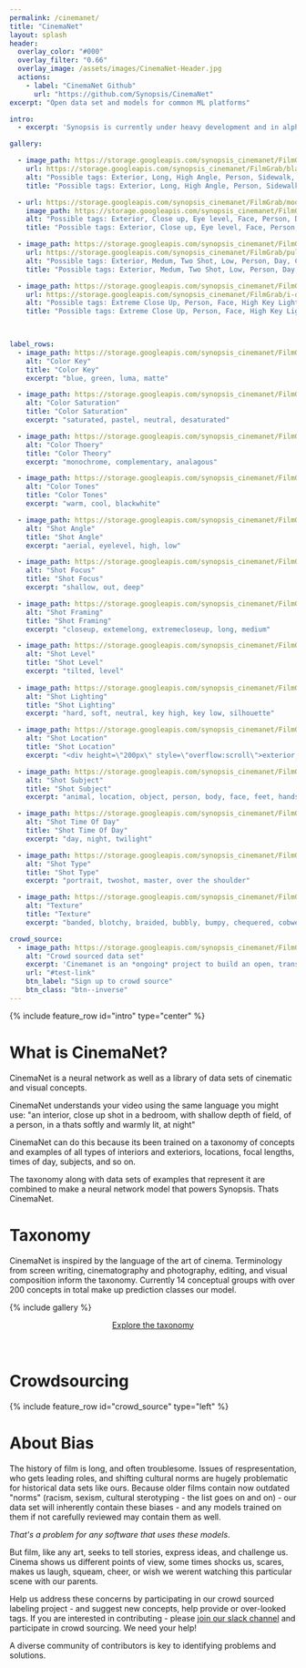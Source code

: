 ```yaml
---
permalink: /cinemanet/
title: "CinemaNet"
layout: splash
header:
  overlay_color: "#000"
  overlay_filter: "0.66"
  overlay_image: /assets/images/CinemaNet-Header.jpg
  actions:
    - label: "CinemaNet Github"
      url: "https://github.com/Synopsis/CinemaNet"
excerpt: "Open data set and models for common ML platforms"

intro: 
  - excerpt: 'Synopsis is currently under heavy development and in alpha phase. Want to know more - [join our slack channel](https://join.slack.com/t/synopsis-discuss/shared_invite/enQtODIzNjg5MzA1MDYwLTg4OGM5ZGMzZTQ3OTBjYTQzZDMyNDY0ZWM3NzFkN2YxZTE5NWI5NWQyMmZjMGE1OGYyZmExMWFlZWVkMDE4ZWQ) for info'

gallery:

  - image_path: https://storage.googleapis.com/synopsis_cinemanet/FilmGrab/blackkklansman/blackkklansman_4.jpeg
    url: https://storage.googleapis.com/synopsis_cinemanet/FilmGrab/blackkklansman/blackkklansman_4.jpeg
    alt: "Possible tags: Exterior, Long, High Angle, Person, Sidewalk, Day, Deep Focus, Warm tones"
    title: "Possible tags: Exterior, Long, High Angle, Person, Sidewalk, Day, Deep Focus, Warm tones"

  - url: https://storage.googleapis.com/synopsis_cinemanet/FilmGrab/moonlight/moonlight_10.jpeg
    image_path: https://storage.googleapis.com/synopsis_cinemanet/FilmGrab/moonlight/moonlight_10.jpeg
    alt: "Possible tags: Exterior, Close up, Eye level, Face, Person, Day, Shallow Focus, Cool tones"
    title: "Possible tags: Exterior, Close up, Eye level, Face, Person, Day, Shallow Focus, Cool tones"

  - image_path: https://storage.googleapis.com/synopsis_cinemanet/FilmGrab/pulp-fiction/pulp-fiction_3.jpeg
    url: https://storage.googleapis.com/synopsis_cinemanet/FilmGrab/pulp-fiction/pulp-fiction_3.jpeg
    alt: "Possible tags: Exterior, Medum, Two Shot, Low, Person, Day, Cool Tones"
    title: "Possible tags: Exterior, Medum, Two Shot, Low, Person, Day, Cool Tones"

  - image_path: https://storage.googleapis.com/synopsis_cinemanet/FilmGrab/i-origins/i-origins_3.jpeg
    url: https://storage.googleapis.com/synopsis_cinemanet/FilmGrab/i-origins/i-origins_3.jpeg
    alt: "Possible tags: Extreme Close Up, Person, Face, High Key Lighting"
    title: "Possible tags: Extreme Close Up, Person, Face, High Key Lighting"

    

label_rows:
  - image_path: https://storage.googleapis.com/synopsis_cinemanet/FilmGrab/the-disaster-artist/the-disaster-artist_33.jpeg
    alt: "Color Key"
    title: "Color Key"
    excerpt: "blue, green, luma, matte"

  - image_path: https://storage.googleapis.com/synopsis_cinemanet/FilmGrab/2046/2046_44.jpeg
    alt: "Color Saturation"
    title: "Color Saturation"
    excerpt: "saturated, pastel, neutral, desaturated"

  - image_path: https://storage.googleapis.com/synopsis_cinemanet/FilmGrab/amelie/amelie_48.jpeg
    alt: "Color Thoery"
    title: "Color Theory"
    excerpt: "monochrome, complementary, analagous"

  - image_path: https://storage.googleapis.com/synopsis_cinemanet/FilmGrab/sakuran/sakuran_43.jpeg
    alt: "Color Tones"
    title: "Color Tones"
    excerpt: "warm, cool, blackwhite"

  - image_path: https://storage.googleapis.com/synopsis_cinemanet/FilmGrab/blackkklansman/blackkklansman_4.jpeg
    alt: "Shot Angle"
    title: "Shot Angle"
    excerpt: "aerial, eyelevel, high, low"

  - image_path: https://storage.googleapis.com/synopsis_cinemanet/FilmGrab/moonlight/moonlight_10.jpeg
    alt: "Shot Focus"
    title: "Shot Focus"
    excerpt: "shallow, out, deep"

  - image_path: https://storage.googleapis.com/synopsis_cinemanet/FilmGrab/natural-born-killers/natural-born-killers_32.jpeg
    alt: "Shot Framing"
    title: "Shot Framing"
    excerpt: "closeup, extemelong, extremecloseup, long, medium"

  - image_path: https://storage.googleapis.com/synopsis_cinemanet/FilmGrab/natural-born-killers/natural-born-killers_34.jpeg
    alt: "Shot Level"
    title: "Shot Level"
    excerpt: "tilted, level"
    
  - image_path: https://storage.googleapis.com/synopsis_cinemanet/FilmGrab/blade-runner-2049/blade-runner-2049_41.jpeg
    alt: "Shot Lighting"
    title: "Shot Lighting"
    excerpt: "hard, soft, neutral, key high, key low, silhouette"

  - image_path: https://storage.googleapis.com/synopsis_cinemanet/FilmGrab/koyaanasquatsi/koyaanasquatsi_39.jpeg
    alt: "Shot Location"
    title: "Shot Location"
    excerpt: "<div height=\"200px\" style=\"overflow:scroll\">exterior, interior, beach, canyon, exterior cave, desert, forest, glacier, lake, mountains, ocean, plains, polar, river, sky, space, wetlands, city, suburb, town, bridge, exterior airport, exterior auto.body, exterior castle, exterior hospital, exterior house of worship, exterior library, exterior mall, exterior office, exterior apartment, exterior house, exterior mansion, exterior monastery, exterior palace, exterior restaurant, exterior school, exterior skyscraper, exterior stadium, exterior station gas, exterior station subway, exterior station train, exterior store, exterior theater, exterior warehouse, bus stop, farm, exterior industrial, park, parkinglot, pier, playground, port, road, ruins, sidewalk, tunnel, exterior airplane, exterior bicycle, exterior boat, exterior bus, exterior car, exterior helicopter, exterior motorcycle, exterior spacecraft, exterior train, exterior truck, interior cave, interior airport, interior arena, interior auditorium, interior auto repair shop, interior bar, interior barn, interior cafe, interior cafeteria, interior command center, interior crypt, interior dancefloor, interior dungeon, interior elevator, interior factory, interior foyer, interior gym, interior hallway, interior hospital, interior houseofworship, interior lobby, interior mall, interior office, interior office cubicle, interior open office, interior prison, interior restaurant, interior bath, interior bed, interior class, interior closet, interior conference, interior court, interior dining, interior kitchen, interior kitchen.commercial, interior living, interior study, interior throne, interior stage, interior stairwell, interior station.bus, interior station fire, interior station police, interior station subway, interior station train, interior store, interior store aisle, interior store checkout, interior warehouse, interior airplane cabin, interior airplane cockpit, interior boat, interior bus, interior car, interior helicopter, interior spacecraft, interior subway, interior train, interior truck</div>"

  - image_path: https://storage.googleapis.com/synopsis_cinemanet/FilmGrab/a-tale-of-two-sisters/a-tale-of-two-sisters_62.jpeg
    alt: "Shot Subject"
    title: "Shot Subject"
    excerpt: "animal, location, object, person, body, face, feet, hands, text"

  - image_path: https://storage.googleapis.com/synopsis_cinemanet/FilmGrab/away-we-go/away-we-go_26.jpeg
    alt: "Shot Time Of Day"
    title: "Shot Time Of Day"
    excerpt: "day, night, twilight"

  - image_path: https://storage.googleapis.com/synopsis_cinemanet/FilmGrab/sorry-to-bother-you/sorry-to-bother-you_59.jpeg
    alt: "Shot Type"
    title: "Shot Type"
    excerpt: "portrait, twoshot, master, over the shoulder"

  - image_path: https://storage.googleapis.com/synopsis_cinemanet/FilmGrab/kill-bill-vol-1/kill-bill-vol-1_16.jpeg
    alt: "Texture"
    title: "Texture"
    excerpt: "banded, blotchy, braided, bubbly, bumpy, chequered, cobwebbed, cracked, crosshatched, crystalline, dotted, fibrous, flecked, frilly, gauzy, grid, grooved, honeycombed, interlaced, knitted, lacelike, lined, marbled, matted, meshed, paisley, perforated, pitted, pleated, porous, potholed, scaly, smeared, spiralled, sprinkled, stained, stratified, striped, studded, swirly, veined, waffled, woven, wrinkled, zigzagged"

crowd_source:
  - image_path: https://storage.googleapis.com/synopsis_cinemanet/FilmGrab/koyaanasquatsi/koyaanasquatsi_48.jpeg
    alt: "Crowd sourced data set"
    excerpt: 'Cinemanet is an *ongoing* project to build an open, transparent library consisting of a data set and taxonomy around visual, cinematic, photographic and compositional concepts.<br /><br /> We know culture is a moving target - so we plan on releasing updated models as we grow our taxonomy, [fix bias](#bias-in-cinema), increase accuracy and add new concepts to the mix.'
    url: "#test-link"
    btn_label: "Sign up to crowd source"
    btn_class: "btn--inverse"
---
```


{% include feature_row id="intro" type="center" %}


# What is CinemaNet?

CinemaNet is a neural network as well as a library of data sets of cinematic and visual concepts.

CinemaNet understands your video using the same language you might use: "an interior, close up shot in a bedroom, with shallow depth of field, of a person, in a thats softly and warmly lit, at night"

CinemaNet can do this because its been trained on a taxonomy of concepts and examples of all types of interiors and exteriors, locations, focal lengths, times of day, subjects, and so on.

The taxonomy along with data sets of examples that represent it are combined to make a neural network model that powers Synopsis. Thats CinemaNet.

# Taxonomy

CinemaNet is inspired by the language of the art of cinema. Terminology from screen writing, cinematography and photography, editing, and visual composition inform the taxonomy. Currently 14 conceptual groups with over 200 concepts in total make up prediction classes our model.

{% include gallery %}

<p>
<center><a href="taxonomy" class="btn btn--inverse">Explore the taxonomy</a></center>
<br />
<br />
</p>

# Crowdsourcing

{% include feature_row id="crowd_source" type="left" %}


# About Bias

The history of film is long, and often troublesome. Issues of respresentation, who gets leading roles, and shifting cultural norms are hugely problematic for historical data sets like ours. Because older films contain now outdated "norms" (racism, sexism, cultural sterotyping - the list goes on and on) - our data set will inherently contain these biases - and any models trained on them if not carefully reviewed may contain them as well. 

*That's a problem for any software that uses these models*.

But film, like any art, seeks to tell stories, express ideas, and challenge us. Cinema shows us different points of view, some times shocks us, scares, makes us laugh, squeam, cheer, or wish we werent watching this particular scene with our parents.

Help us address these concerns by participating in our crowd sourced labeling project - and suggest new concepts, help provide  or over-looked tags. If you are interested in contributing - please [join our slack channel](https://join.slack.com/t/synopsis-discuss/shared_invite/enQtODIzNjg5MzA1MDYwLTg4OGM5ZGMzZTQ3OTBjYTQzZDMyNDY0ZWM3NzFkN2YxZTE5NWI5NWQyMmZjMGE1OGYyZmExMWFlZWVkMDE4ZWQ) and participate in crowd sourcing. We need your help!

A diverse community of contributors is key to identifying problems and solutions.

